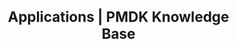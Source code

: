 ---
title: "Applications | PMDK Knowledge Base"
draft: false
slider_enable: true
layout: "doclist"
# Page title background image
bg_image: '/images/backgrounds/faq_header.jpg'
# Header
header: "Applications"
# Description
description: ""
category: apps
---